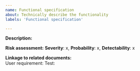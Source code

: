 ```yaml
---
name: Functional specification 
about: Technically describe the functionality
labels: 'Functional specification'

---
```


**Description:**  

**Risk assessment:**
**Severity**: x, **Probability**: x, **Detectability**: x

**Linkage to related documents:**  
User requirement: 
Test: 

